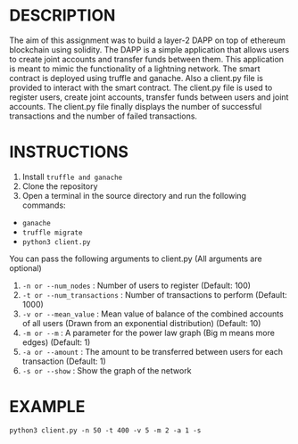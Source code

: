 # DESCRIPTION

The aim of this assignment was to build a layer-2 DAPP on top of ethereum blockchain using solidity. The DAPP is a simple 
application that allows users to create joint accounts and transfer funds between them. This application is meant to
mimic the functionality of a lightning network. The smart contract is deployed using truffle and ganache. Also a
client.py file is provided to interact with the smart contract. The client.py file is used to register users, create joint
accounts, transfer funds between users and joint accounts. The client.py file finally displays the number of successful
transactions and the number of failed transactions.

# INSTRUCTIONS

1. Install `truffle and ganache`
2. Clone the repository 
3. Open a terminal in the source directory and run the following commands: 
  - `ganache`
  - `truffle migrate`
  - `python3 client.py`

You can pass the following arguments to client.py (All arguments are optional)
1. `-n or --num_nodes` : Number of users to register (Default: 100)
2. `-t or --num_transactions` : Number of transactions to perform (Default: 1000)
3. `-v or --mean_value` : Mean value of balance of the combined accounts of all users (Drawn from an exponential distribution) (Default: 10)
4. `-m or --m` : A parameter for the power law graph (Big m means more edges) (Default: 1)
5. `-a or --amount` : The amount to be transferred between users for each transaction (Default: 1)
6. `-s or --show` : Show the graph of the network

# EXAMPLE
`python3 client.py -n 50 -t 400 -v 5 -m 2 -a 1 -s`
